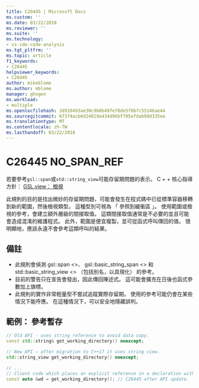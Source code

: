```yaml
---
title: C26445 | Microsoft Docs
ms.custom: ''
ms.date: 03/22/2018
ms.reviewer: ''
ms.suite: ''
ms.technology:
- vs-ide-code-analysis
ms.tgt_pltfrm: ''
ms.topic: article
f1_keywords:
- C26445
helpviewer_keywords:
- C26445
author: mikeblome
ms.author: mblome
manager: ghogen
ms.workload:
- multiple
ms.openlocfilehash: 3d910493ae30c9b0b49fef8de5f0b7c55146ae44
ms.sourcegitcommit: 67374acb6d24019a434d96bf705efdab99d335ee
ms.translationtype: MT
ms.contentlocale: zh-TW
ms.lasthandoff: 03/22/2018
---
```

# <a name="c26445-nospanref"></a>C26445 NO_SPAN_REF
若要參考`gsl::span`或`std::string_view`可能存留期問題的表示。
C + + 核心指導方針： [GSL.view： 檢視](https://github.com/isocpp/CppCoreGuidelines/blob/master/CppCoreGuidelines.md#gslview-views)

此規則的目的是找出微妙的存留期問題，可能會發生在程式碼中已從標準容器移轉到新的範圍，然後檢視類型。 這種型別可視為 「 參照到緩衝區 」。 使用範圍或檢視的參考，會建立額外層級的間接取值。 這類間接取值通常是不必要的並且可能會造成混淆的維護程式。 此外，範圍是便宜複製，並可從函式呼叫傳回的值。 很明顯地，應該永遠不會參考這類呼叫的結果。

## <a name="remarks"></a>備註

- 此規則會偵測 gsl::span <>、 gsl::basic_string_span <> 和 std::basic_string_view <> （包括別名，以具現化） 的參考。
- 目前的警告只在宣告會發出，因此傳回陳述式。 這可能會擴充在日後也函式參數加上旗標。
- 此規則的實作非常輕量型不嘗試追蹤實際存留期。 使用的參考可能仍會在某些情況下能呼應。 在這種情況下，可以安全地隱藏誤判。

## <a name="example-reference-to-a-temporary"></a>範例： 參考暫存

```cpp
// Old API - uses string reference to avoid data copy.
const std::string& get_working_directory() noexcept;

// New API – after migration to C++17 it uses string view.
std::string_view get_working_directory() noexcept;

// ...
// Client code which places an explicit reference in a declaration with auto specifier.
const auto &wd = get_working_directory(); // C26445 after API update.
```

